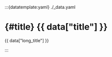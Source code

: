 :::{datatemplate:yaml} ./_data.yaml

{#title}
{{ data["title"] }}
===================

{{ data["long_title"] }}

::: <!-- datatemplate -->
